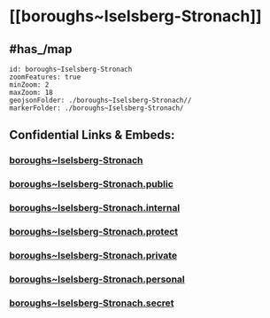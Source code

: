 # [[boroughs~Iselsberg-Stronach]] 


## #has_/map  



```leaflet
id: boroughs~Iselsberg-Stronach
zoomFeatures: true 
minZoom: 2 
maxZoom: 18
geojsonFolder: ./boroughs~Iselsberg-Stronach//
markerFolder: ./boroughs~Iselsberg-Stronach/
```


## Confidential Links & Embeds: 

### [boroughs~Iselsberg-Stronach](/_Standards/Earth/Continent/Europe/Europe~Central/Austria/Austrias_States/Tirol/counties~Tirol/Lienz/cities~Lienz/Iselsberg-Stronach/boroughs~Iselsberg-Stronach.md) 

### [boroughs~Iselsberg-Stronach.public](/_public/Earth/Continent/Europe/Europe~Central/Austria/Austrias_States/Tirol/counties~Tirol/Lienz/cities~Lienz/Iselsberg-Stronach/boroughs~Iselsberg-Stronach.public.md) 

### [boroughs~Iselsberg-Stronach.internal](/_internal/Earth/Continent/Europe/Europe~Central/Austria/Austrias_States/Tirol/counties~Tirol/Lienz/cities~Lienz/Iselsberg-Stronach/boroughs~Iselsberg-Stronach.internal.md) 

### [boroughs~Iselsberg-Stronach.protect](/_protect/Earth/Continent/Europe/Europe~Central/Austria/Austrias_States/Tirol/counties~Tirol/Lienz/cities~Lienz/Iselsberg-Stronach/boroughs~Iselsberg-Stronach.protect.md) 

### [boroughs~Iselsberg-Stronach.private](/_private/Earth/Continent/Europe/Europe~Central/Austria/Austrias_States/Tirol/counties~Tirol/Lienz/cities~Lienz/Iselsberg-Stronach/boroughs~Iselsberg-Stronach.private.md) 

### [boroughs~Iselsberg-Stronach.personal](/_personal/Earth/Continent/Europe/Europe~Central/Austria/Austrias_States/Tirol/counties~Tirol/Lienz/cities~Lienz/Iselsberg-Stronach/boroughs~Iselsberg-Stronach.personal.md) 

### [boroughs~Iselsberg-Stronach.secret](/_secret/Earth/Continent/Europe/Europe~Central/Austria/Austrias_States/Tirol/counties~Tirol/Lienz/cities~Lienz/Iselsberg-Stronach/boroughs~Iselsberg-Stronach.secret.md)

